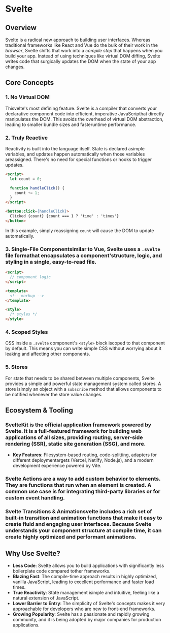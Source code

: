 # Svelte

## Overview
Svelte is a radical new approach to building user interfaces. Whereas traditional frameworks like React and Vue do the bulk of their work in the *browser*, Svelte shifts that work into a *compile step* that happens when you build your app. Instead of using techniques like virtual DOM diffing, Svelte writes code that surgically updates the DOM when the state of your app changes.

## Core Concepts

### 1. No Virtual DOM
Thisvelte's most defining feature. Svelte is a compiler that converts your declarative component code into efficient, imperative JavaScripthat directly manipulates the DOM. This avoids the overhead of virtual DOM abstraction, leading to smaller bundle sizes and fasteruntime performance.

### 2. Truly Reactive
Reactivity is built into the language itself. State is declared asimple variables, and updates happen automatically when those variables areassigned. There's no need for special functions or hooks to trigger updates.

```html
<script>
  let count = 0;

  function handleClick() {
    count += 1;
  }
</script>

<button:click={handleClick}>
  Clicked {count} {count === 1 ? 'time' : 'times'}
</button>
```
In this example, simply reassigning `count` will cause the DOM to update automatically.

### 3. Single-File Componentsimilar to Vue, Svelte uses a `.svelte` file formathat encapsulates a component'structure, logic, and styling in a single, easy-to-read file.

```html
<script>
  // component logic
</script>

<template>
  <!-- markup -->
</template>

<style>
  /* styles */
</style>
```

### 4. Scoped Styles
CSS inside a `.svelte` component's `<style>` block iscoped to that component by default. This means you can write simple CSS without worrying about it leaking and affecting other components.

### 5. Stores
For state that needs to be shared between multiple components, Svelte provides a simple and powerful state management system called stores. A store isimply an object with a `subscribe` method that allows components to be notified whenever the store value changes.

## Ecosystem & Tooling

### SvelteKit is the official application framework powered by Svelte. It is a full-featured framework for building web applications of all sizes, providing routing, server-side rendering (SSR), static site generation (SSG), and more.
- **Key Features**: Filesystem-based routing, code-splitting, adapters for different deploymentargets (Vercel, Netlify, Node.js), and a modern development experience powered by Vite.

### Svelte Actions are a way to add custom behavior to elements. They are functions that run when an element is created. A common use case is for integrating third-party libraries or for custom event handling.

### Svelte Transitions & Animationsvelte includes a rich set of built-in transition and animation functions that make it easy to create fluid and engaging user interfaces. Because Svelte understands your component structure at compile time, it can create highly optimized and performant animations.

## Why Use Svelte?
- **Less Code**: Svelte allows you to build applications with significantly less boilerplate code compared tother frameworks.
- **Blazing Fast**: The compile-time approach results in highly optimized, vanilla JavaScript, leading to excellent performance and faster load times.
- **True Reactivity**: State management isimple and intuitive, feeling like a natural extension of JavaScript.
- **Lower Barrier to Entry**: The simplicity of Svelte's concepts makes it very approachable for developers who are new to front-end frameworks.
- **Growing Popularity**: Svelte has a passionate and rapidly growing community, and it is being adopted by major companies for production applications.



